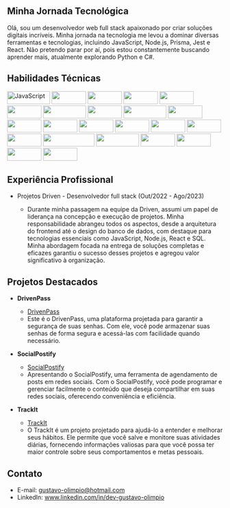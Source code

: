 
## Minha Jornada Tecnológica

Olá, sou um desenvolvedor web full stack apaixonado por criar soluções digitais incríveis. Minha jornada na tecnologia me levou a dominar diversas ferramentas e tecnologias, incluindo JavaScript, Node.js, Prisma, Jest e React. Não pretendo parar por aí, pois estou constantemente buscando aprender mais, atualmente explorando Python e C#.

## Habilidades Técnicas
<p>
<img src="https://img.shields.io/badge/-Javascript-F7DF1E?logo=javascript&logoColor=white"  alt="JavaScript" width="100" height="30">
<img src="https://img.shields.io/badge/-Node-339933?logo=nodedotjs&logoColor=white" width="80" height="30">
<img src="https://img.shields.io/badge/-Express-000000?logo=express&logoColor=white" width="80" height="30">
<img src="https://img.shields.io/badge/-React-61DAFB?logo=react&logoColor=white" width="80" height="30">
<img src="https://img.shields.io/badge/-HTML-E34F26?logo=html5&logoColor=white" width="80" height="30">
<img src="https://img.shields.io/badge/-CSS-1572B6?logo=css3&logoColor=white" width="80" height="30">
<img src="https://img.shields.io/badge/-Typescript-3178C6?logo=typescript&logoColor=white" width="100" height="30">
<img src="https://img.shields.io/badge/-MySQL-4479A1?logo=mysql&logoColor=white" width="80" height="30">
<img src="https://img.shields.io/badge/-PostgreSQL-4169E1?logo=postgresql&logoColor=white" width="100" height="30">
<img src="https://img.shields.io/badge/-MongoDB-47A248?logo=mongodb&logoColor=white" width="80" height="30">
<img src="https://img.shields.io/badge/-Prisma-2D3748?logo=prisma&logoColor=white" width="80" height="30">
<img src="https://img.shields.io/badge/-Redis-DC382D?logo=redis&logoColor=white" width="80" height="30">
<img src="https://img.shields.io/badge/-Nest-E0234E?logo=nestjs&logoColor=white" width="80" height="30">
<img src="https://img.shields.io/badge/-Jest-C21325?logo=jest&logoColor=white" width="80" height="30">
<img src="https://img.shields.io/badge/-Json-000000?logo=json&logoColor=white" width="80" height="30">
<img src="https://img.shields.io/badge/-Axios-5A29E4?logo=axios&logoColor=white" width="80" height="30">
<img src="https://img.shields.io/badge/-Linux-FCC624?logo=linux&logoColor=white" width="80" height="30">
<img src="https://img.shields.io/badge/-StyledComponent-DB7093?logo=styledcomponents&logoColor=white" width="120" height="30">
<img src="https://img.shields.io/badge/-ReactRouter-CA4245?logo=reactrouter&logoColor=white" width="100" height="30">
<img src="https://img.shields.io/badge/-JWT-000000?logo=jsonwebtokens&logoColor=white" width="80" height="30">
<img src="https://img.shields.io/badge/-.ENV-000000?logo=dotenv&logoColor=white" width="80" height="30">
<img src="https://img.shields.io/badge/-Python-3776AB?logo=python&logoColor=white" width="80" height="30">
<img src="https://img.shields.io/badge/-Csharp-239120?logo=csharp&logoColor=white" width="80" height="30">

</p>



## Experiência Profissional

- Projetos Driven - Desenvolvedor full stack (Out/2022 - Ago/2023)

  - Durante minha passagem na equipe da Driven, assumi um papel de liderança na concepção e execução de projetos. Minha responsabilidade abrangeu todos os aspectos, desde a arquitetura do frontend até o design do banco de dados, com destaque para tecnologias essenciais como JavaScript, Node.js, React e SQL. Minha abordagem focada na entrega de soluções completas e eficazes garantiu o sucesso desses projetos e agregou valor significativo à organização.

## Projetos Destacados

- **DrivenPass**
  - [DrivenPass](https://github.com/Gustavo-Olimpio/projeto23-drivenpass-nest)
  - Este é o DrivenPass, uma plataforma projetada para garantir a segurança de suas senhas. Com ele, você pode armazenar suas senhas de forma segura e acessá-las com facilidade quando necessário.

- **SocialPostify**
  - [SocialPostify](https://github.com/Gustavo-Olimpio/projeto22-social-postify)
  - Apresentando o SocialPostify, uma ferramenta de agendamento de posts em redes sociais. Com o SocialPostify, você pode programar e gerenciar facilmente o conteúdo que deseja compartilhar em suas redes sociais, oferecendo conveniência e eficiência.

- **TrackIt**
  - [TrackIt](https://github.com/Gustavo-Olimpio/projeto11-trackit)
  - O TrackIt é um projeto projetado para ajudá-lo a entender e melhorar seus hábitos. Ele permite que você salve e monitore suas atividades diárias, fornecendo informações valiosas para que você possa ter maior controle sobre seus comportamentos e metas pessoais.

## Contato

- E-mail: gustavo-olimpio@hotmail.com
- LinkedIn: www.linkedin.com/in/dev-gustavo-olimpio
<!--
**Gustavo-Olimpio/Gustavo-Olimpio** is a ✨ _special_ ✨ repository because its `README.md` (this file) appears on your GitHub profile.

Here are some ideas to get you started:

- 🔭 I’m currently working on ...
- 🌱 I’m currently learning ...
- 👯 I’m looking to collaborate on ...
- 🤔 I’m looking for help with ...
- 💬 Ask me about ...
- 📫 How to reach me: ...
- 😄 Pronouns: ...
- ⚡ Fun fact: ...
-->
